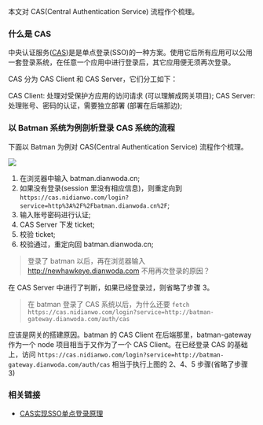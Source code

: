 本文对 CAS(Central Authentication Service) 流程作个梳理。

### 什么是 CAS

中央认证服务([CAS](https://github.com/apereo/cas))是是单点登录(SSO)的一种方案。使用它后所有应用可以公用一套登录系统，在任意一个应用中进行登录后，其它应用便无须再次登录。

CAS 分为 CAS Client 和 CAS Server，它们分工如下：

CAS Client: 处理对受保护方应用的访问请求 (可以理解成网关项目);
CAS Server: 处理账号、密码的认证，需要独立部署 (部署在后端那边);

### 以 Batman 系统为例剖析登录 CAS 系统的流程

下面以 Batman 为例对 CAS(Central Authentication Service) 流程作个梳理。

![](http://oqhtscus0.bkt.clouddn.com/89fccb6391b0697815078d6f725dc124.jpg)

1. 在浏览器中输入 batman.dianwoda.cn;
2. 如果没有登录(session 里没有相应信息)，则重定向到 `https://cas.nidianwo.com/login?service=http%3A%2F%2Fbatman.dianwoda.cn%2F`;
3. 输入账号密码进行认证;
4. CAS Server 下发 ticket;
5. 校验 ticket;
6. 校验通过，重定向回 batman.dianwoda.cn;

> 登录了 batman 以后，再在浏览器输入 http://newhawkeye.dianwoda.com 不用再次登录的原因？

在 CAS Server 中进行了判断，如果已经登录过，则省略了步骤 3。

> 在 batman 登录了 CAS 系统以后，为什么还要 `fetch https://cas.nidianwo.com/login?service=http://batman-gateway.dianwoda.com/auth/cas`

应该是网关的搭建原因。batman 的 CAS Client 在后端那里，batman-gateway 作为一个 node 项目相当于又作为了一个 CAS Client。在已经登录 CAS 的基础上，访问 `https://cas.nidianwo.com/login?service=http://batman-gateway.dianwoda.com/auth/cas` 相当于执行上图的 2、4、5 步骤(省略了步骤 3)

### 相关链接

* [CAS实现SSO单点登录原理](https://blog.csdn.net/cruise_h/article/details/51013597)